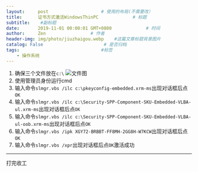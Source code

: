 ```yaml
---
layout:     post                    # 使用的布局(不需要改）
title:      证书方式激活WindowsThinPC             # 标题
subtitle:    #副标题
date:       2019-11-01 00:00:01 GMT+0800             # 时间
author:     Zen                 # 作者
header-img: img/photo/jiuzhaigou.webp    #这篇文章标题背景图片
catalog: False                       # 是否归档
tags:                               #标签
    - 操作系统
---
```


1. 确保三个文件放在`c:\`
![文件图](https://raw.githubusercontent.com/zhangyiming748/zhangyiming748.github.io/master/img/ActiveWindowsThinPC/activeWindowsThinPC.png)
2. 使用管理员身份运行cmd
3. 输入命令`slmgr.vbs /ilc c:\pkeyconfig-embedded.xrm-ms`出现对话框后点`OK`
4. 输入命令`slmgr.vbs /ilc c:\Security-SPP-Component-SKU-Embedded-VLBA-ul.xrm-ms`出现对话框后点`OK`
5. 输入命令`slmgr.vbs /ilc c:\Security-SPP-Component-SKU-Embedded-VLBA-ul-oob.xrm-ms`出现对话框后点`OK`
6. 输入命令`slmgr.vbs /ipk XGY72-BRBBT-FF8MH-2GG8H-W7KCW`出现对话框后点`OK`
7. 输入命令`slmgr.vbs /xpr`出现对话框后点`OK`激活成功

----
打完收工

